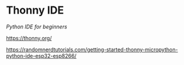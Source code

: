 # Thonny IDE
_Python IDE for beginners_

https://thonny.org/

https://randomnerdtutorials.com/getting-started-thonny-micropython-python-ide-esp32-esp8266/

